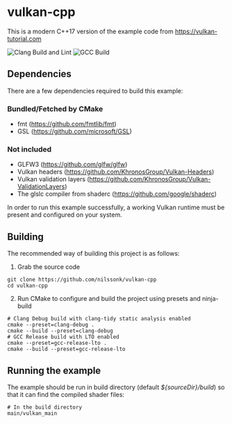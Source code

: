 # vulkan-cpp

This is a modern C++17 version of the example code from https://vulkan-tutorial.com

![Clang Build and Lint](https://github.com/nilssonk/vulkan-cpp/actions/workflows/clang-build.yml/badge.svg)
![GCC Build](https://github.com/nilssonk/vulkan-cpp/actions/workflows/gcc-build.yml/badge.svg)

## Dependencies

There are a few dependencies required to build this example:

### Bundled/Fetched by CMake

-   fmt (https://github.com/fmtlib/fmt)
-   GSL (https://github.com/microsoft/GSL)

### Not included

-   GLFW3 (https://github.com/glfw/glfw)
-   Vulkan headers (https://github.com/KhronosGroup/Vulkan-Headers)
-   Vulkan validation layers (https://github.com/KhronosGroup/Vulkan-ValidationLayers)
-   The glslc compiler from shaderc (https://github.com/google/shaderc)

In order to run this example successfully, a working Vulkan runtime must be present and configured on your system.

## Building

The recommended way of building this project is as follows:

1. Grab the source code

```
git clone https://github.com/nilssonk/vulkan-cpp
cd vulkan-cpp
```

2. Run CMake to configure and build the project using presets and ninja-build

```
# Clang Debug build with clang-tidy static analysis enabled
cmake --preset=clang-debug .
cmake --build --preset=clang-debug
# GCC Release build with LTO enabled
cmake --preset=gcc-release-lto .
cmake --build --preset=gcc-release-lto
```

## Running the example

The example should be run in build directory (default _${sourceDir}/build_) so that it can find the compiled shader files:

```
# In the build directory
main/vulkan_main
```
